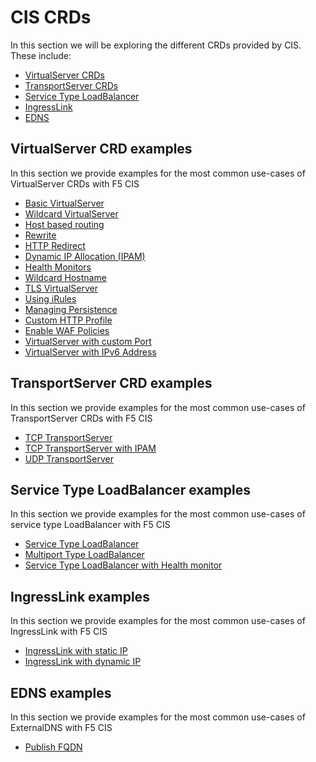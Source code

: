 # CIS CRDs
In this section we will be exploring the different CRDs provided by CIS. These include:

- [VirtualServer CRDs](#virtualserver-crd-examples)
- [TransportServer CRDs](#transportserver-crd-examples)
- [Service Type LoadBalancer](#service-type-loadbalancer-examples)
- [IngressLink](#ingresslink-examples)
- [EDNS](#edns-examples)


## VirtualServer CRD examples
In this section we provide examples for the most common use-cases of VirtualServer CRDs with F5 CIS

* [Basic VirtualServer ](VirtualServer/Basic/)
* [Wildcard VirtualServer ](VirtualServer/Wildcard/)
* [Host based routing](VirtualServer/HostGroup)
* [Rewrite](VirtualServer/Rewrite/)
* [HTTP Redirect](VirtualServer/httpTraffic/)
* [Dynamic IP Allocation (IPAM)](VirtualServer/IpamLabel)
* [Health Monitors](VirtualServer/HealthMonitor)
* [Wildcard Hostname](VirtualServer/Wildcard)
* [TLS VirtualServer](VirtualServer/TLS-Termination/)
* [Using iRules ](VirtualServer/PolicyCRD/README.md#iRules)
* [Managing Persistence](VirtualServer/PolicyCRD/README.md#Persistence)
* [Custom HTTP Profile](VirtualServer/PolicyCRD/README.md#custom-http-profile)
* [Enable WAF Policies](VirtualServer/PolicyCRD/README.md#waf-policies)
* [VirtualServer with custom Port](VirtualServer/CustomPort/)
* [VirtualServer with IPv6 Address](VirtualServer/IPv6/)


## TransportServer CRD examples
In this section we provide examples for the most common use-cases of TransportServer CRDs with F5 CIS
- [TCP TransportServer](TransportServer/#tcp-transport-server)
- [TCP TransportServer with IPAM](TransportServer/#tcp-transport-server-with-ipam)
- [UDP TransportServer](TransportServer/#udp-transport-server)

## Service Type LoadBalancer examples
In this section we provide examples for the most common use-cases of service type LoadBalancer with F5 CIS
- [Service Type LoadBalancer](serviceTypeLB/#service-type-loadbalancer)
- [Multiport Type LoadBalancer](serviceTypeLB/#create-multiport-type-loadbalancer)
- [Service Type LoadBalancer with Health monitor](serviceTypeLB/#service-type-loadbalancer-with-health-monitor)

## IngressLink examples
In this section we provide examples for the most common use-cases of IngressLink with F5 CIS
- [IngressLink with static IP](IngressLink/#staticip)
- [IngressLink with dynamic IP](IngressLink/#dynamicip)


## EDNS examples
In this section we provide examples for the most common use-cases of ExternalDNS with F5 CIS
- [Publish FQDN](ExternalDNS/#publish-fqdn)
